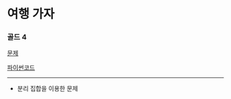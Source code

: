 # 여행 가자
### 골드 4
[문제](https://www.acmicpc.net/problem/1976)

[파이썬코드](1976.py)

---

- 분리 집합을 이용한 문제
